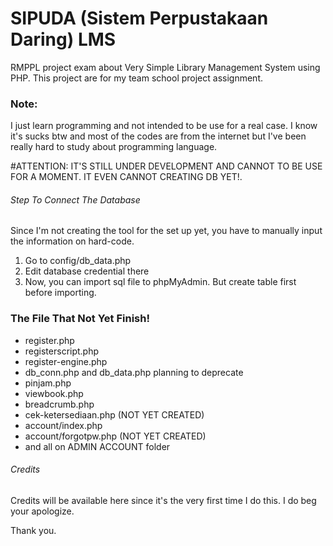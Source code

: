 # SIPUDA (Sistem Perpustakaan Daring) LMS
RMPPL project exam about Very Simple Library Management System using PHP. This project are for my team school project assignment.

### Note:
I just learn programming and not intended to be use for a real case. I know it's sucks btw and most of the codes are from the internet but I've been really hard to study about programming language.

#ATTENTION:
IT'S STILL UNDER DEVELOPMENT AND CANNOT TO BE USE FOR A MOMENT. IT EVEN CANNOT CREATING DB YET!.

###### Step To Connect The Database
Since I'm not creating the tool for the set up yet, you have to manually input the information on hard-code.
1. Go to config/db_data.php
2. Edit database credential there
3. Now, you can import sql file to phpMyAdmin. But create table first before importing.

### The File That Not Yet Finish!
- register.php
- registerscript.php
- register-engine.php
- db_conn.php and db_data.php planning to deprecate
- pinjam.php
- viewbook.php
- breadcrumb.php
- cek-ketersediaan.php (NOT YET CREATED)
- account/index.php
- account/forgotpw.php (NOT YET CREATED)
- and all on ADMIN ACCOUNT folder

###### Credits
Credits will be available here since it's the very first time I do this. I do beg your apologize.

Thank you.
